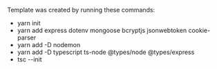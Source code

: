 Template was created by running these commands:

- yarn init
- yarn add express dotenv mongoose bcryptjs jsonwebtoken cookie-parser
- yarn add -D nodemon
- yarn add -D typescript ts-node @types/node @types/express
- tsc --init
